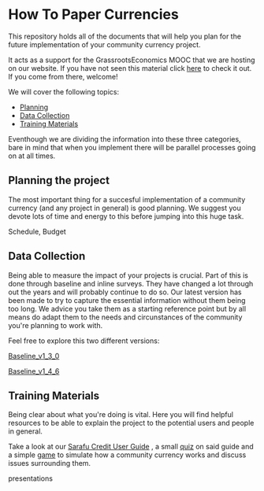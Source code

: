 # How To Paper Currencies
This repository holds all of the documents that will help you plan for the future implementation of your community currency project. 

It acts as a support for the GrassrootsEconomics MOOC that we are hosting on our website. If you have not seen this material click [here](https://www.grassrootseconomics.org/mooc) to check it out. If you come from there, welcome!

We will cover the following topics:

- [Planning](#planning-the-project)
- [Data Collection](#data-collection)
- [Training Materials](#training-materials)

Eventhough we are dividing the information into these three categories, bare in mind that when you implement there will be parallel processes going on at all times. 

## Planning the project

The most important thing for a succesful implementation of a community currency (and any project in general) is good planning. We suggest you devote lots of time and energy to this before jumping into this huge task. 

Schedule, Budget

## Data Collection

Being able to measure the impact of your projects is crucial. Part of this is done through baseline and inline surveys. They have changed a lot through out the years and will probably continue to do so. Our latest version has been made to try to capture the essential information without them being too long. We advice you take them as a starting reference point but by all means do adapt them to the needs and circunstances of the community you're planning to work with. 

Feel free to explore this two different versions:

[Baseline_v1_3_0](https://github.com/GrassrootsEconomics/HowTo-Paper-Currencies/blob/master/CC_Baseline_v1_3_0_ENG-KISW.xls)

[Baseline_v1_4_6](https://github.com/GrassrootsEconomics/HowTo-Paper-Currencies/blob/master/CC_Baseline_v1_4_6.xls.xlsx)



## Training Materials

Being clear about what you're doing is vital. Here you will find helpful resources to be able to explain the project to the potential users and people in general.

Take a look at our [Sarafu Credit User Guide](https://github.com/GrassrootsEconomics/HowTo-Paper-Currencies/blob/master/Sarafu-Credit-User-Guide-English-v6.0.pdf) , a small [quiz](https://github.com/GrassrootsEconomics/HowTo-Paper-Currencies/blob/master/sc-quiz-v6.1-30th-Oct-2017.pdf) on said guide and a simple [game](https://github.com/GrassrootsEconomics/HowTo-Paper-Currencies/blob/master/sc-game-v1.1-30th-Oct-2017.pdf) to simulate how a community currency works and discuss issues surrounding them.

presentations

